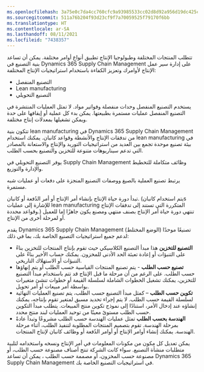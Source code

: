```yaml
---
ms.openlocfilehash: 3a75e0c7da4cc760cfc9a93985533cc02d8d92a956d19dc425c661d9a0db41b3
ms.sourcegitcommit: 511a76b204f93d23cf9f7a70059525f79170f6bb
ms.translationtype: HT
ms.contentlocale: ar-SA
ms.lasthandoff: 08/11/2021
ms.locfileid: "7438357"
---
```

تتطلب المنتجات المختلفة وطبولوجيا الإنتاج تطبيق أنواع أوامر مختلفة. يمكن أن تساعد بنية التصنيع في Dynamics 365 Supply Chain Management على إدارة سير عمل الإنتاج لأوامرك وتعزيز الكفاءة باستخدام استراتيجيات الإنتاج المختلفة:

 -  التصنيع المنفصل
 -  Lean manufacturing
 -  التصنيع التحويلي

يستخدم التصنيع المنفصل وحدات منفصلة وفواتير مواد. لا تمثل العمليات المنتشرة في التصنيع المنفصل عمليات مستمرة بطبيعتها. يمكن بدء كل عملية أو إيقافها على حدة ويمكن تشغيلها بمعدلات إنتاج مختلفة.

تتكون بنية lean manufacturing في Dynamics 365 Supply Chain Management من تدفقات الإنتاج والأنشطة وقواعد كانبان. يمكنك استخدام lean manufacturing في بيئة تصنيع موحدة تجمع بين العديد من استراتيجيات التوريد والإنتاج والاستعانة بالمصادر التي تدعم سيناريوهات متنوعة للتخزين والتصنيع بحسب الطلب.

يوفر التصنيع التحويلي في Supply Chain Management وظائف متكاملة للتخطيط والإدارة والتوزيع.

يرتبط تصنيع العملية بالصيغ ووصفات التصنيع المنجزة على دفعات أو عمليات شبه مستمرة.

تبدأ دورة حياة الإنتاج بإنشاء أمر الإنتاج أو أمر الدُفعة أو كانبان. (يتم استخدام كانبانs للإشارة إلى عمليات lean manufacturing المتكررة التي تستند إلى تدفقات الإنتاج وقواعد محددة.) تنتهي دورة حياة أمر الإنتاج بصنف منتهي ومصنع يكون جاهزًا إما للعميل أو لمرحلة أخرى من الإنتاج.

يقدم Dynamics 365 Supply Chain Management تصنيعًا موحدًا (الوضع المختلط) لدعم جميع استراتيجيات التصنيع الخاصة بك، بما في ذلك:

 -  **التصنيع للتخزين** هذا مبدأ التصنيع الكلاسيكي حيث تقوم بإنتاج المنتجات للتخزين بناءً على التنبؤات أو إعادة تعبئة الحد الأدنى للمخزون. يمكنك حساب الأخير بناءً على التنبؤات أو الاستهلاك التاريخي.
 -  **تصنيع حسب الطلب** - يتم تصنيع المنتجات القياسية حسب الطلب أو يتم إنهاؤها حسب الطلب. على الرغم من أن مرحلة ما قبل الإنتاج قد تتم باستخدام مبدأ التصنيع للتخزين، يمكنك تشغيل الخطوات الشاملة لسلسلة القيمة أو خطوات تنشئ متغيرات بواسطة أمر مبيعات أو أمر تحويل.
 -  **تكوين حسب الطلب** – كمثل مبدأ التصنيع حسب الطلب، يتم تصنيع العمليات النهائية لسلسلة القيمة حسب الطلب. لا يتم إجراء تحديد مسبق لمتغير تقوم بإنتاجه، يمكنك إنشاؤه عند إدخال الأمر، استنادًا إلى نموذج تكوين منتج المبيعات. يتطلب مبدأ التكوين حسب الطلب مستوىً معينًا من توحيد العمليات لبند منتج محدد.
 -  **الهندسة بحسب الطلب** تمثل عمليات الهندسة حسب الطلب مشروعًا وتبدأ عادةً بمرحلة الهندسة. تقوم بتصميم المنتجات المطلوبة لتنفيذ الطلب، أثناء مرحلة الهندسة. يمكنك إنشاء أوامر الإنتاج أو أوامر الدُفعة أو وظائف كانبان لإنتاج المنتجات.

يمكن تعديل كل مكون من مكونات المعلومات في أمر الإنتاج ونسخه واستخدامه لتلبية متطلبات منشأة التصنيع. سواء كانت الشركة تنتج أصناف مصنوعة حسب الطلب، أو مصنوعة حسب المخزون، أو مصممة حسب الطلب ، يمكن أن تساعد Dynamics 365 Supply Chain Management في استراتيجيات التصنيع الخاصة بك.
